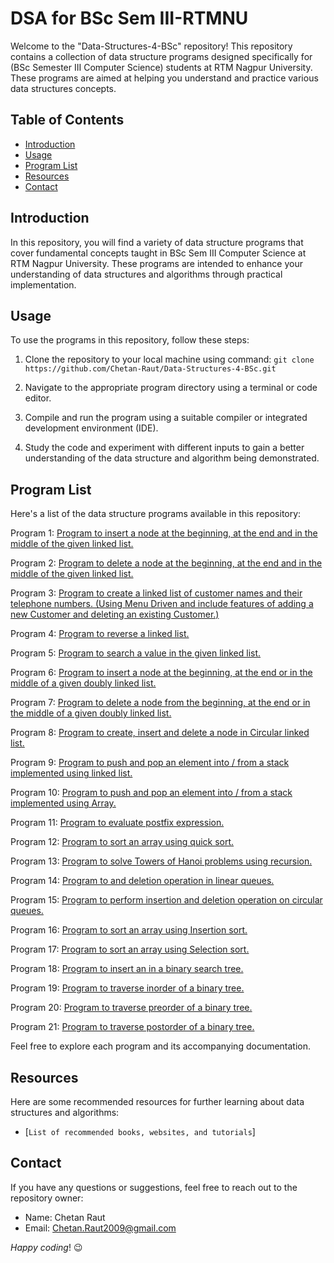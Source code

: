 # DSA for BSc Sem III-RTMNU

Welcome to the "Data-Structures-4-BSc" repository! This repository contains a collection of data structure programs designed specifically for (BSc Semester III Computer Science) students at RTM Nagpur University. These programs are aimed at helping you understand and practice various data structures concepts.

## Table of Contents

- [Introduction](#introduction)
- [Usage](#usage)
- [Program List](#program-list)
- [Resources](#resources)
- [Contact](#contact)

## Introduction

In this repository, you will find a variety of data structure programs that cover fundamental concepts taught in BSc Sem III Computer Science at RTM Nagpur University. These programs are intended to enhance your understanding of data structures and algorithms through practical implementation.

## Usage

To use the programs in this repository, follow these steps:

1. Clone the repository to your local machine using command:
   ```git clone https://github.com/Chetan-Raut/Data-Structures-4-BSc.git```
 
3. Navigate to the appropriate program directory using a terminal or code editor.

4. Compile and run the program using a suitable compiler or integrated development environment (IDE).

5. Study the code and experiment with different inputs to gain a better understanding of the data structure and algorithm being demonstrated.

## Program List

Here's a list of the data structure programs available in this repository:

Program 1: [Program to insert a node at the beginning, at the end and in the middle of the given 
linked list.](link_to_program_1)

Program 2: [Program to delete a node at the beginning, at the end and in the middle of the given 
linked list.](link_to_program_2)

Program 3: [Program to create a linked list of customer names and their telephone numbers. (Using
Menu Driven and include features of adding a new Customer and deleting an existing 
Customer.)](link_to_program_2) 

Program 4: [Program to reverse a linked list.](link_to_program_2) 

Program 5: [Program to search a value in the given linked list.](link_to_program_2) 

Program 6: [Program to insert a node at the beginning, at the end or in the middle of a given doubly 
linked list.](link_to_program_2) 

Program 7: [Program to delete a node from the beginning, at the end or in the middle of a given 
doubly linked list.](link_to_program_2)

Program 8: [Program to create, insert and delete a node in Circular linked list.](link_to_program_2) 

Program 9: [Program to push and pop an element into / from a stack implemented using linked list.](link_to_program_2)

Program 10: [Program to push and pop an element into / from a stack implemented using Array.](link_to_program_2) 

Program 11: [Program to evaluate postfix expression.](link_to_program_2) 

Program 12: [Program to sort an array using quick sort.](link_to_program_2)

Program 13: [Program to solve Towers of Hanoi problems using recursion.](link_to_program_2)
 
Program 14: [Program to and deletion operation in linear queues.](link_to_program_2) 

Program 15: [Program to perform insertion and deletion operation on circular queues.](link_to_program_2)

Program 16: [Program to sort an array using Insertion sort.](link_to_program_2)

Program 17: [Program to sort an array using Selection sort.](link_to_program_2) 

Program 18: [Program to insert an 
 in a binary search tree.](link_to_program_2)
 
Program 19: [Program to traverse inorder of a binary tree.](link_to_program_2) 

Program 20: [Program to traverse preorder of a binary tree.](link_to_program_2) 

Program 21: [Program to traverse postorder of a binary tree.](link_to_program_2)  

Feel free to explore each program and its accompanying documentation.

## Resources

Here are some recommended resources for further learning about data structures and algorithms:

- [```List of recommended books, websites, and tutorials```] 

## Contact

If you have any questions or suggestions, feel free to reach out to the repository owner:

- Name: Chetan Raut
- Email: Chetan.Raut2009@gmail.com

_Happy coding_! 😉
